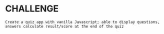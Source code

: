 # CHALLENGE

    Create a quiz app with vanilla Javascript; able to display questions, answers calculate result/score at the end of the quiz
